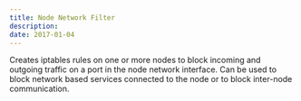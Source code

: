 ```yaml
---
title: Node Network Filter
description: 
date: 2017-01-04
---
```


Creates iptables rules on one or more nodes to block incoming and outgoing traffic on a port in the node network interface. Can be used to block network based services connected to the node or to block inter-node communication.